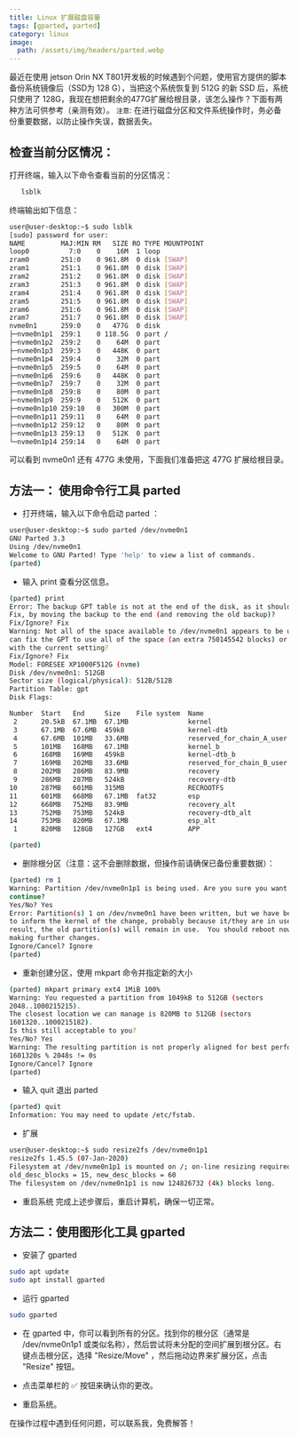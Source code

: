 ```yaml
---
title: Linux 扩展磁盘容量
tags: [gparted, parted]
category: linux
image:
  path: /assets/img/headers/parted.webp
---
```


最近在使用 jetson Orin NX T801开发板的时候遇到个问题，使用官方提供的脚本备份系统镜像后（SSD为 128 G），当把这个系统恢复到 512G 的新 SSD 后，系统只使用了 128G，我现在想把剩余的477G扩展给根目录，该怎么操作？下面有两种方法可供参考（亲测有效）。 `注意`: 在进行磁盘分区和文件系统操作时，务必备份重要数据，以防止操作失误，数据丢失。 

## 检查当前分区情况： 

打开终端，输入以下命令查看当前的分区情况：

```bash
   lsblk
```
终端输出如下信息：

```bash
user@user-desktop:~$ sudo lsblk
[sudo] password for user: 
NAME         MAJ:MIN RM   SIZE RO TYPE MOUNTPOINT
loop0          7:0    0    16M  1 loop 
zram0        251:0    0 961.8M  0 disk [SWAP]
zram1        251:1    0 961.8M  0 disk [SWAP]
zram2        251:2    0 961.8M  0 disk [SWAP]
zram3        251:3    0 961.8M  0 disk [SWAP]
zram4        251:4    0 961.8M  0 disk [SWAP]
zram5        251:5    0 961.8M  0 disk [SWAP]
zram6        251:6    0 961.8M  0 disk [SWAP]
zram7        251:7    0 961.8M  0 disk [SWAP]
nvme0n1      259:0    0   477G  0 disk 
├─nvme0n1p1  259:1    0 118.5G  0 part /
├─nvme0n1p2  259:2    0    64M  0 part 
├─nvme0n1p3  259:3    0   448K  0 part 
├─nvme0n1p4  259:4    0    32M  0 part 
├─nvme0n1p5  259:5    0    64M  0 part 
├─nvme0n1p6  259:6    0   448K  0 part 
├─nvme0n1p7  259:7    0    32M  0 part 
├─nvme0n1p8  259:8    0    80M  0 part 
├─nvme0n1p9  259:9    0   512K  0 part 
├─nvme0n1p10 259:10   0   300M  0 part 
├─nvme0n1p11 259:11   0    64M  0 part 
├─nvme0n1p12 259:12   0    80M  0 part 
├─nvme0n1p13 259:13   0   512K  0 part 
└─nvme0n1p14 259:14   0    64M  0 part 
```
可以看到 nvme0n1 还有 477G 未使用，下面我们准备把这 477G 扩展给根目录。

## 方法一： 使用命令行工具 parted

+ 打开终端，输入以下命令启动 parted ：

```bash
user@user-desktop:~$ sudo parted /dev/nvme0n1
GNU Parted 3.3
Using /dev/nvme0n1
Welcome to GNU Parted! Type 'help' to view a list of commands.
(parted) 
```

+ 输入 print 查看分区信息。
 
```bash
(parted) print                                                            
Error: The backup GPT table is not at the end of the disk, as it should be.
Fix, by moving the backup to the end (and removing the old backup)?
Fix/Ignore? Fix
Warning: Not all of the space available to /dev/nvme0n1 appears to be used, you
can fix the GPT to use all of the space (an extra 750145542 blocks) or continue
with the current setting? 
Fix/Ignore? Fix                                                           
Model: FORESEE XP1000F512G (nvme)
Disk /dev/nvme0n1: 512GB
Sector size (logical/physical): 512B/512B
Partition Table: gpt
Disk Flags: 

Number  Start   End     Size    File system  Name                       Flags
 2      20.5kB  67.1MB  67.1MB               kernel                     msftdata
 3      67.1MB  67.6MB  459kB                kernel-dtb                 msftdata
 4      67.6MB  101MB   33.6MB               reserved_for_chain_A_user  msftdata
 5      101MB   168MB   67.1MB               kernel_b                   msftdata
 6      168MB   169MB   459kB                kernel-dtb_b               msftdata
 7      169MB   202MB   33.6MB               reserved_for_chain_B_user  msftdata
 8      202MB   286MB   83.9MB               recovery                   msftdata
 9      286MB   287MB   524kB                recovery-dtb               msftdata
10      287MB   601MB   315MB                RECROOTFS                  msftdata
11      601MB   668MB   67.1MB  fat32        esp                        boot, esp
12      668MB   752MB   83.9MB               recovery_alt               msftdata
13      752MB   753MB   524kB                recovery-dtb_alt           msftdata
14      753MB   820MB   67.1MB               esp_alt                    msftdata
 1      820MB   128GB   127GB   ext4         APP                        msftdata

(parted)
```

+ 删除根分区（注意：这不会删除数据，但操作前请确保已备份重要数据）：

```bash
(parted) rm 1                                                             
Warning: Partition /dev/nvme0n1p1 is being used. Are you sure you want to
continue?
Yes/No? Yes                                                               
Error: Partition(s) 1 on /dev/nvme0n1 have been written, but we have been unable
to inform the kernel of the change, probably because it/they are in use.  As a
result, the old partition(s) will remain in use.  You should reboot now before
making further changes.
Ignore/Cancel? Ignore
(parted)
```

+ 重新创建分区，使用 mkpart 命令并指定新的大小

```bash
(parted) mkpart primary ext4 1MiB 100%                                    
Warning: You requested a partition from 1049kB to 512GB (sectors
2048..1000215215).
The closest location we can manage is 820MB to 512GB (sectors
1601320..1000215182).
Is this still acceptable to you?
Yes/No? Yes                                                               
Warning: The resulting partition is not properly aligned for best performance:
1601320s % 2048s != 0s
Ignore/Cancel? Ignore                                                     
(parted)
```

+ 输入 quit 退出 parted 

```bash
(parted) quit                                                             
Information: You may need to update /etc/fstab.
```

+ 扩展 

```bash
user@user-desktop:~$ sudo resize2fs /dev/nvme0n1p1                    
resize2fs 1.45.5 (07-Jan-2020)
Filesystem at /dev/nvme0n1p1 is mounted on /; on-line resizing required
old_desc_blocks = 15, new_desc_blocks = 60
The filesystem on /dev/nvme0n1p1 is now 124826732 (4k) blocks long.
```

+ 重启系统 
完成上述步骤后，重启计算机，确保一切正常。 

## 方法二：使用图形化工具 gparted

+ 安装了 gparted

```bash
sudo apt update
sudo apt install gparted
```

+ 运行 gparted

``` bash
sudo gparted
```

+ 在 gparted 中，你可以看到所有的分区。找到你的根分区（通常是 /dev/nvme0n1p1 或类似名称），然后尝试将未分配的空间扩展到根分区。右键点击根分区，选择 "Resize/Move" ，然后拖动边界来扩展分区，点击 "Resize" 按钮。

+ 点击菜单栏的 ✅ 按钮来确认你的更改。

+ 重启系统。


在操作过程中遇到任何问题，可以联系我，免费解答！

 